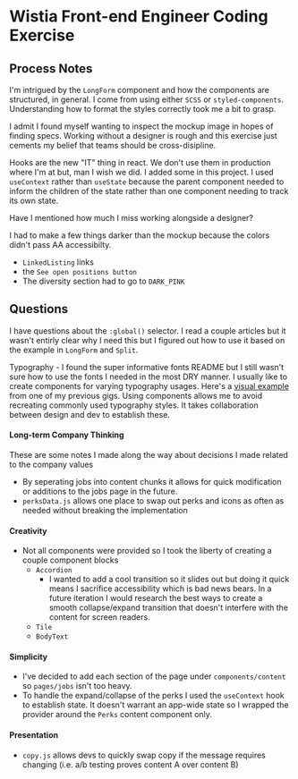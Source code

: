 # Wistia Front-end Engineer Coding Exercise

## Process Notes

I'm intrigued by the `LongForm` component and how the components are structured, in general. I come from using either `SCSS` or `styled-components`. Understanding how to format the styles correctly took me a bit to grasp.

I admit I found myself wanting to inspect the mockup image in hopes of finding specs. Working without a designer is rough and this exercise just cements my belief that teams should be cross-disipline.

Hooks are the new "IT" thing in react. We don't use them in production where I'm at but, man I wish we did. I added some in this project. I used `useContext` rather than `useState` because the parent component needed to inform the children of the state rather than one component needing to track its own state.

Have I mentioned how much I miss working alongside a designer?

I had to make a few things darker than the mockup because the colors didn't pass AA accessibilty.

- `LinkedListing` links
- the `See open positions button`
- The diversity section had to go to `DARK_PINK`

## Questions

I have questions about the `:global()` selector. I read a couple articles but it wasn't entirly clear why I need this but I figured out how to use it based on the example in `LongForm` and `Split`.

Typography - I found the super informative fonts README but I still wasn't sure how to use the fonts I needed in the most DRY manner. I usually like to create components for varying typography usages. Here's a [visual example](http://ics.carbondesignsystem.com/?selectedKind=Globals%7CType&selectedStory=Type%20rules&full=0&addons=1&stories=1&panelRight=0&addonPanel=storybooks%2Fstorybook-addon-knobs) from one of my previous gigs.
Using components allows me to avoid recreating commonly used typography styles. It takes collaboration between design and dev to establish these.

#### Long-term Company Thinking

These are some notes I made along the way about decisions I made related to the company values

- By seperating jobs into content chunks it allows for quick modification or additions to the jobs page in the future.
- `perksData.js` allows one place to swap out perks and icons as often as needed without breaking the implementation

#### Creativity

- Not all components were provided so I took the liberty of creating a couple component blocks
  - `Accordion`
    - I wanted to add a cool transition so it slides out but doing it quick means I sacrifice accessibility which is bad news bears.
      In a future iteration I would research the best ways to create a smooth collapse/expand transition that doesn't interfere with the content for screen readers.
  - `Tile`
  - `BodyText`

#### Simplicity

- I've decided to add each section of the page under `components/content` so `pages/jobs` isn't too heavy.
- To handle the expand/collapse of the perks I used the `useContext` hook to establish state. It doesn't warrant an app-wide state so I wrapped the provider around the `Perks` content component only.

#### Presentation

- `copy.js` allows devs to quickly swap copy if the message requires changing (i.e. a/b testing proves content A over content B)
